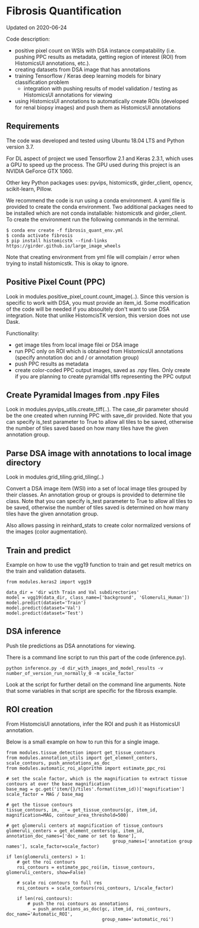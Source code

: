 # Fibrosis Quantification
Updated on 2020-06-24

Code description:
* positive pixel count on WSIs with DSA instance compatability (i.e. pushing PPC results as metadata, 
getting region of interest (ROI) from HistomicsUI annotations, etc.).
* creating datasets from DSA image that has annotations
* training Tensorflow / Keras deep learning models for binary classification problem
    * integration with pushing results of model validation / testing as HistomicsUI annotations for viewing
* using HistomicsUI annotations to automatically create ROIs (developed for renal biopsy images) and push them as
HistomicsUI annotations  

## Requirements
The code was developed and tested using Ubuntu 18.04 LTS and Python version 3.7. 

For DL aspect of project we used Tensorflow 2.1 and Keras 2.3.1, which uses a GPU to speed up the process. The GPU used during
 this project is an NVIDIA GeForce GTX 1060.

Other key Python packages uses: pyvips, histomicstk, girder_client, opencv, scikit-learn, Pillow.

We recommend the code is run using a conda environment. A yaml file is provided to create the conda environment. Two
additional packages need to be installed which are not conda installable: histomicstk and girder_client. To create the
environment run the following commands in the terminal.

```angular2html
$ conda env create -f fibrosis_quant_env.yml
$ conda activate fibrosis
$ pip install histomicstk --find-links https://girder.github.io/large_image_wheels
```
Note that creating environment from yml file will complain / error when trying to install histomicstk. This is okay to 
ignore.

## Positive Pixel Count (PPC)

Look in modules.positive_pixel_count.count_image(..). Since this version is specific to work with DSA, you must provide
an item_id. Some modification of the code will be needed if you absoultely don't want to use DSA integration. Note that
unlike HistomcisTK version, this version does not use Dask.

Functionality:
* get image tiles from local image filei or DSA image
* run PPC only on ROI which is obtained from HistomicsUI annotations (specify annotation doc and / or annotation group)
* push PPC results as metadata
* create color-coded PPC output images, saved as .npy files. Only create if you are planning to create pyramidal tiffs 
representing the PPC output

## Create Pyramidal Images from .npy Files

Look in modules.pyvips_utils.create_tiff(..). The case_dir parameter should be the one created when running PPC with
save_dir provided. Note that you can specify is_test parameter to True to allow all tiles to be saved, otherwise the 
number of tiles saved based on how many tiles have the given annotation group.

## Parse DSA image with annotations to local image directory

Look in modules.grid_tiling.grid_tiling(..)

Convert a DSA image item (WSI) into a set of local image tiles grouped by their classes. An annotation group or groups
is provided to determine tile class. Note that you can specify is_test parameter to True to allow all tiles to be saved,
otherwise the number of tiles saved is determined on how many tiles have the given annotation group.

Also allows passing in reinhard_stats to create color normalized versions of the images (color augmentation).

## Train and predict

Example on how to use the vgg19 function to train and get result metrics on the train and validation datasets.

```angular2
from modules.keras2 import vgg19

data_dir = 'dir with Train and Val subdirectories'
model = vgg19(data_dir, class_name=['background', 'Glomeruli_Human'])
model.predict(dataset='Train')
model.predict(dataset='Val')
model.predict(dataset='Test')
```

## DSA inference

Push tile predictions as DSA annotations for viewing.

There is a command line script to run this part of the code (inference.py).

```angular2
python inference.py -d dir_with_images_and_model_results -v number_of_version_run_normally_0 -m scale_factor
```

Look at the script for further detail on the command line arguments. Note that some variables in that script are 
specific for the fibrosis example.

## ROI creation

From HistomcisUI annotations, infer the ROI and push it as HistomicsUI annotation.

Below is a small example on how to run this for a single image.

```angular2
from modules.tissue_detection import get_tissue_contours
from modules.annotation_utils import get_element_centers, scale_contours, push_annotations_as_doc
from modules.automatic_roi_algorithm import estimate_ppc_roi

# set the scale factor, which is the magnification to extract tissue contours at over the base magnification
base_mag = gc.get('item/{}/tiles'.format(item_id))['magnification']
scale_factor = MAG / base_mag

# get the tissue contours
tissue_contours, im, _ = get_tissue_contours(gc, item_id, magnification=MAG, contour_area_threshold=500)

# get glomeruli centers at magnification of tissue_contours
glomeruli_centers = get_element_centers(gc, item_id, annotation_doc_names=['doc_name or set to None'],
                                        group_names=['annotation group names'], scale_factor=scale_factor)

if len(glomeruli_centers) > 1:
    # get the roi contours
    roi_contours = estimate_ppc_roi(im, tissue_contours, glomeruli_centers, show=False)

    # scale roi contours to full res
    roi_contours = scale_contours(roi_contours, 1/scale_factor)

    if len(roi_contours):
        # push the roi contours as annotations
        _ = push_annotations_as_doc(gc, item_id, roi_contours, doc_name='Automatic_ROI',
                                    group_name='automatic_roi')
```








